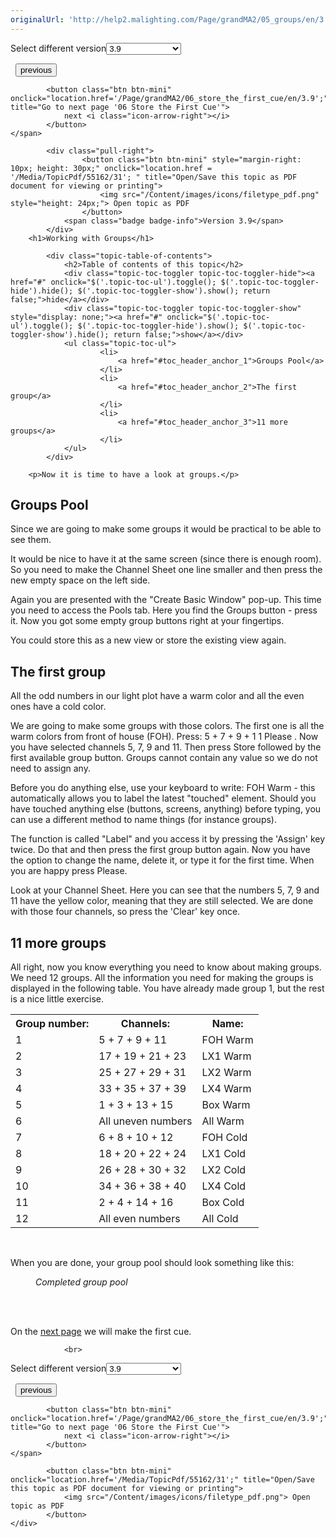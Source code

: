 ```yaml
---
originalUrl: 'http://help2.malighting.com/Page/grandMA2/05_groups/en/3.9'
---
```


<div class="topic-navigation">

<div class="pull-right">
	<span class="pull-left">


<div class="pull-left">
<form action="/Topic/SetCurrentVersionNumber" class="form-inline" id="frmTagSelector" method="post">	<span class="form-mini">
		<div class="input-prepend"><span class="add-on">Select different version</span><select autocomplete="off" id="versionNumberId" name="versionNumberId" onchange="$(this).closest('#frmTagSelector').submit();" style="width: 120px;"><option value="">- latest -</option>
<option value="6">3.3</option>
<option value="14">3.4</option>
<option value="18">3.5</option>
<option value="21">3.6</option>
<option value="23">3.7</option>
<option value="27">3.8</option>
<option selected="selected" value="31">3.9</option>
</select></div>
		<input data-val="true" data-val-number="The field Int32 must be a number." data-val-required="The Int32 field is required." id="ProductId" name="ProductId" type="hidden" value="20">
		<input id="CurrentGuid" name="CurrentGuid" type="hidden" value="89c6b2c0-e97f-42d4-9534-48776b0a720b">
	</span>
</form></div>&nbsp;	</span>
	<span class="pull-right" style="white-space: nowrap;">
			<button class="btn btn-mini" onclick="location.href='/Page/grandMA2/04_control_dimmers_or_channels/en/3.9'; " title="Go to previous page '04 Control Dimmers or Channels'">
				<i class="icon-arrow-left"></i> previous
			</button>

			<button class="btn btn-mini" onclick="location.href='/Page/grandMA2/06_store_the_first_cue/en/3.9';" title="Go to next page '06 Store the First Cue'">
				next <i class="icon-arrow-right"></i> 
			</button>
	</span>
</div>
<div class="clear-fix" style="margin-bottom: 10px"></div>
</div>

		
			<div class="pull-right">
					<button class="btn btn-mini" style="margin-right: 10px; height: 30px;" onclick="location.href = '/Media/TopicPdf/55162/31'; " title="Open/Save this topic as PDF document for viewing or printing">
						<img src="/Content/images/icons/filetype_pdf.png" style="height: 24px;"> Open topic as PDF
					</button>
				<span class="badge badge-info">Version 3.9</span>
			</div>
		<h1>Working with Groups</h1>

			<div class="topic-table-of-contents">
				<h2>Table of contents of this topic</h2>
				<div class="topic-toc-toggler topic-toc-toggler-hide"><a href="#" onclick="$('.topic-toc-ul').toggle(); $('.topic-toc-toggler-hide').hide(); $('.topic-toc-toggler-show').show(); return false;">hide</a></div>
				<div class="topic-toc-toggler topic-toc-toggler-show" style="display: none;"><a href="#" onclick="$('.topic-toc-ul').toggle(); $('.topic-toc-toggler-hide').show(); $('.topic-toc-toggler-show').hide(); return false;">show</a></div>
				<ul class="topic-toc-ul">
						<li>
							<a href="#toc_header_anchor_1">Groups Pool</a>
						</li>
						<li>
							<a href="#toc_header_anchor_2">The first group</a>
						</li>
						<li>
							<a href="#toc_header_anchor_3">11 more groups</a>
						</li>
				</ul>
			</div>

		<p>Now it is time to have a look at groups.</p>

<a name="toc_header_anchor_1" id="toc_header_anchor_1" class="topic-toc-item"></a><h2>Groups Pool</h2>

<p>Since we are going to make some groups it would be practical to be able to see them.</p>

<p>It would be nice to have it at the same screen (since there is enough room). So you need to make the&nbsp;Channel Sheet&nbsp;one line smaller and then press the new empty space on the left side.</p>

<p>Again you are presented with the "Create Basic Window" pop-up. This time you need to access the <span class="softkey">Pools</span> tab. Here you find the <span class="softkey">Groups</span> button - press it. Now you got some empty group buttons right at your fingertips.</p>

<p>You could store this as a new view or store the existing view again.</p>

<a name="toc_header_anchor_2" id="toc_header_anchor_2" class="topic-toc-item"></a><h2>The first group</h2>

<p>All the odd numbers in our light plot have a warm color and all the even ones have a cold color.</p>

<p>We are going to make some groups with those colors. The first one is all the warm colors from front of house (FOH). Press:&nbsp;<span class="hardkey">5</span>&nbsp;<span class="hardkey">+</span>&nbsp;<span class="hardkey">7</span>&nbsp;<span class="hardkey">+</span>&nbsp;<span class="hardkey">9</span>&nbsp;<span class="hardkey">+</span>&nbsp;<span class="hardkey">1</span>&nbsp;<span class="hardkey">1</span>&nbsp;<span class="hardkey">Please&nbsp;</span>. Now you have selected channels 5, 7, 9 and 11. Then press&nbsp;<span class="hardkey">Store</span>&nbsp;followed by the first available group button. Groups cannot contain any value so we do not need to assign any.</p>

<p>Before you do anything else, use your keyboard to write:&nbsp;<span class="syntax">FOH Warm</span>&nbsp;- this automatically allows you to label the latest "touched" element. Should you have touched anything else (buttons, screens, anything) before typing, you can use a different method to name things (for instance groups).</p>

<p>The function is called "Label" and you access it by pressing the 'Assign' key twice. Do that and then press the first group button again. Now you have the option to change the name, delete it, or type it for the first time. When you are happy press&nbsp;<span class="hardkey">Please</span>.</p>

<p>Look at your&nbsp;Channel Sheet. Here you can see that the numbers 5, 7, 9 and 11 have the yellow color, meaning that they are still selected. We are done with those four channels, so press the 'Clear' key once.</p>

<a name="toc_header_anchor_3" id="toc_header_anchor_3" class="topic-toc-item"></a><h2>11 more groups</h2>

<p>All right, now you&nbsp;know everything you need to know about making groups. We need 12 groups. All the information you need for making the groups is displayed in the following table. You have already made group 1, but the rest is a nice little exercise.</p>

<table>
	<tbody>
		<tr>
			<th>Group number:</th>
			<th>Channels:</th>
			<th>Name:</th>
		</tr>
		<tr>
			<td>1</td>
			<td>5 + 7 + 9 + 11</td>
			<td>FOH Warm</td>
		</tr>
		<tr>
			<td>2</td>
			<td>17 + 19 + 21 + 23</td>
			<td>LX1 Warm</td>
		</tr>
		<tr>
			<td>3</td>
			<td>25 + 27 + 29 + 31</td>
			<td>LX2 Warm</td>
		</tr>
		<tr>
			<td>4</td>
			<td>33 + 35 + 37 + 39</td>
			<td>LX4 Warm</td>
		</tr>
		<tr>
			<td>5</td>
			<td>1 + 3 + 13 + 15</td>
			<td>Box Warm</td>
		</tr>
		<tr>
			<td>6</td>
			<td>All uneven numbers</td>
			<td>All Warm</td>
		</tr>
		<tr>
			<td>7</td>
			<td>6 + 8 + 10 + 12</td>
			<td>FOH Cold</td>
		</tr>
		<tr>
			<td>8</td>
			<td>18 + 20 + 22 + 24</td>
			<td>LX1 Cold</td>
		</tr>
		<tr>
			<td>9</td>
			<td>26 + 28 + 30 + 32</td>
			<td>LX2 Cold</td>
		</tr>
		<tr>
			<td>10</td>
			<td>34 + 36 + 38 + 40</td>
			<td>LX4 Cold</td>
		</tr>
		<tr>
			<td>11</td>
			<td>2 + 4 + 14 + 16</td>
			<td>Box Cold</td>
		</tr>
		<tr>
			<td>12</td>
			<td>All even numbers</td>
			<td>All Cold</td>
		</tr>
	</tbody>
</table>

<p>&nbsp;</p>

<p>When you are done, your group pool should look something like this:</p>

<figure class="caption"><img alt="" src="/Media/Image/qsg_05_groups_group-pool_v3-3_1.png">
<figcaption><em>Completed group pool</em></figcaption>
</figure>

<p><br>
&nbsp;</p>

<p>On the <a href="/Topic/d69b28f2-c3d6-4550-b0cd-e06bd0668955">next page</a>&nbsp;we will make the first cue.</p>


				<br>
<div class="topic-navigation">

<div class="pull-right">
	<span class="pull-left">


<div class="pull-left">
<form action="/Topic/SetCurrentVersionNumber" class="form-inline" id="frmTagSelector" method="post">	<span class="form-mini">
		<div class="input-prepend"><span class="add-on">Select different version</span><select autocomplete="off" id="versionNumberId" name="versionNumberId" onchange="$(this).closest('#frmTagSelector').submit();" style="width: 120px;"><option value="">- latest -</option>
<option value="6">3.3</option>
<option value="14">3.4</option>
<option value="18">3.5</option>
<option value="21">3.6</option>
<option value="23">3.7</option>
<option value="27">3.8</option>
<option selected="selected" value="31">3.9</option>
</select></div>
		<input data-val="true" data-val-number="The field Int32 must be a number." data-val-required="The Int32 field is required." id="ProductId" name="ProductId" type="hidden" value="20">
		<input id="CurrentGuid" name="CurrentGuid" type="hidden" value="89c6b2c0-e97f-42d4-9534-48776b0a720b">
	</span>
</form></div>&nbsp;	</span>
	<span class="pull-right" style="white-space: nowrap;">
			<button class="btn btn-mini" onclick="location.href='/Page/grandMA2/04_control_dimmers_or_channels/en/3.9'; " title="Go to previous page '04 Control Dimmers or Channels'">
				<i class="icon-arrow-left"></i> previous
			</button>

			<button class="btn btn-mini" onclick="location.href='/Page/grandMA2/06_store_the_first_cue/en/3.9';" title="Go to next page '06 Store the First Cue'">
				next <i class="icon-arrow-right"></i> 
			</button>
	</span>
</div>
	<div class="clear-fix"></div>
	<div class="pull-right">
	
			<button class="btn btn-mini" onclick="location.href='/Media/TopicPdf/55162/31';" title="Open/Save this topic as PDF document for viewing or printing">
				<img src="/Content/images/icons/filetype_pdf.png"> Open topic as PDF
			</button>
	</div>
<div class="clear-fix" style="margin-bottom: 10px"></div>
</div>

	
